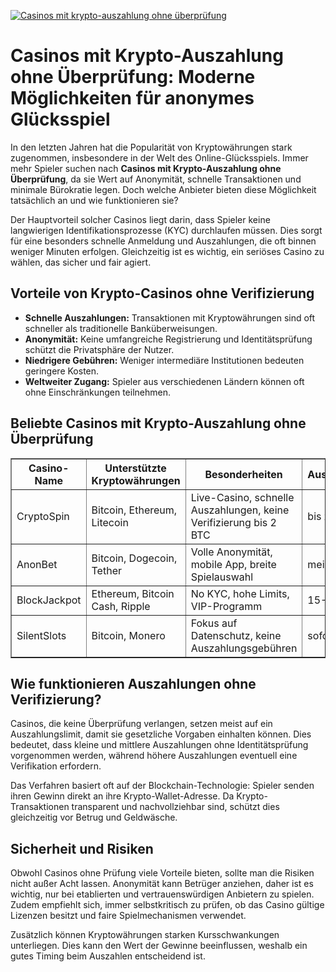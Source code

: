 [![Casinos mit krypto-auszahlung ohne überprüfung](https://123-caf.pages.dev/gitsignup.png)](https://vrmoo.ru/Bt82HjjY)

<h1>Casinos mit Krypto-Auszahlung ohne Überprüfung: Moderne Möglichkeiten für anonymes Glücksspiel</h1>  <p>In den letzten Jahren hat die Popularität von Kryptowährungen stark zugenommen, insbesondere in der Welt des Online-Glücksspiels. Immer mehr Spieler suchen nach <strong>Casinos mit Krypto-Auszahlung ohne Überprüfung</strong>, da sie Wert auf Anonymität, schnelle Transaktionen und minimale Bürokratie legen. Doch welche Anbieter bieten diese Möglichkeit tatsächlich an und wie funktionieren sie?</p>  <p>Der Hauptvorteil solcher Casinos liegt darin, dass Spieler keine langwierigen Identifikationsprozesse (KYC) durchlaufen müssen. Dies sorgt für eine besonders schnelle Anmeldung und Auszahlungen, die oft binnen weniger Minuten erfolgen. Gleichzeitig ist es wichtig, ein seriöses Casino zu wählen, das sicher und fair agiert.</p>  <h2>Vorteile von Krypto-Casinos ohne Verifizierung</h2> <ul>   <li><strong>Schnelle Auszahlungen:</strong> Transaktionen mit Kryptowährungen sind oft schneller als traditionelle Banküberweisungen.</li>   <li><strong>Anonymität:</strong> Keine umfangreiche Registrierung und Identitätsprüfung schützt die Privatsphäre der Nutzer.</li>   <li><strong>Niedrigere Gebühren:</strong> Weniger intermediäre Institutionen bedeuten geringere Kosten.</li>   <li><strong>Weltweiter Zugang:</strong> Spieler aus verschiedenen Ländern können oft ohne Einschränkungen teilnehmen.</li> </ul>  <h2>Beliebte Casinos mit Krypto-Auszahlung ohne Überprüfung</h2> <table border="1" cellpadding="8" cellspacing="0">   <thead>     <tr>       <th>Casino-Name</th>       <th>Unterstützte Kryptowährungen</th>       <th>Besonderheiten</th>       <th>Auszahlungsdauer</th>     </tr>   </thead>   <tbody>     <tr>       <td>CryptoSpin</td>       <td>Bitcoin, Ethereum, Litecoin</td>       <td>Live-Casino, schnelle Auszahlungen, keine Verifizierung bis 2 BTC</td>       <td>bis zu 30 Minuten</td>     </tr>     <tr>       <td>AnonBet</td>       <td>Bitcoin, Dogecoin, Tether</td>       <td>Volle Anonymität, mobile App, breite Spielauswahl</td>       <td>meist sofort</td>     </tr>     <tr>       <td>BlockJackpot</td>       <td>Ethereum, Bitcoin Cash, Ripple</td>       <td>No KYC, hohe Limits, VIP-Programm</td>       <td>15-45 Minuten</td>     </tr>     <tr>       <td>SilentSlots</td>       <td>Bitcoin, Monero</td>       <td>Fokus auf Datenschutz, keine Auszahlungsgebühren</td>       <td>sofort bis 1 BTC</td>     </tr>   </tbody> </table>  <h2>Wie funktionieren Auszahlungen ohne Verifizierung?</h2> <p>Casinos, die keine Überprüfung verlangen, setzen meist auf ein Auszahlungslimit, damit sie gesetzliche Vorgaben einhalten können. Dies bedeutet, dass kleine und mittlere Auszahlungen ohne Identitätsprüfung vorgenommen werden, während höhere Auszahlungen eventuell eine Verifikation erfordern.</p>  <p>Das Verfahren basiert oft auf der Blockchain-Technologie: Spieler senden ihren Gewinn direkt an ihre Krypto-Wallet-Adresse. Da Krypto-Transaktionen transparent und nachvollziehbar sind, schützt dies gleichzeitig vor Betrug und Geldwäsche.</p>  <h2>Sicherheit und Risiken</h2> <p>Obwohl Casinos ohne Prüfung viele Vorteile bieten, sollte man die Risiken nicht außer Acht lassen. Anonymität kann Betrüger anziehen, daher ist es wichtig, nur bei etablierten und vertrauenswürdigen Anbietern zu spielen. Zudem empfiehlt sich, immer selbstkritisch zu prüfen, ob das Casino gültige Lizenzen besitzt und faire Spielmechanismen verwendet.</p>  <p>Zusätzlich können Kryptowährungen starken Kursschwankungen unterliegen. Dies kann den Wert der Gewinne beeinflussen, weshalb ein gutes Timing beim Auszahlen entscheidend ist.</p>